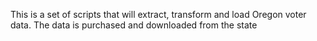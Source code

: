 This is a set of scripts that will extract, transform and load Oregon voter data. The data is purchased and downloaded from the state

